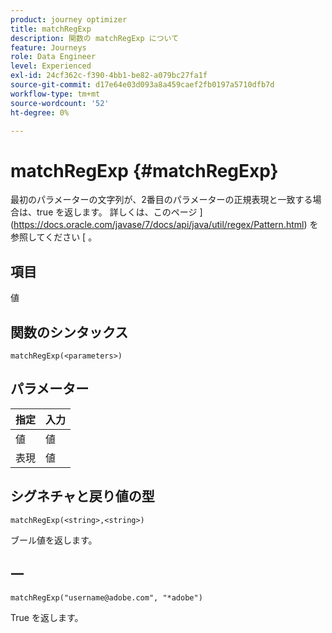 ```yaml
---
product: journey optimizer
title: matchRegExp
description: 関数の matchRegExp について
feature: Journeys
role: Data Engineer
level: Experienced
exl-id: 24cf362c-f390-4bb1-be82-a079bc27fa1f
source-git-commit: d17e64e03d093a8a459caef2fb0197a5710dfb7d
workflow-type: tm+mt
source-wordcount: '52'
ht-degree: 0%

---
```


# matchRegExp {#matchRegExp}

最初のパラメーターの文字列が、2番目のパラメーターの正規表現と一致する場合は、true を返します。 詳しくは、このページ ](https://docs.oracle.com/javase/7/docs/api/java/util/regex/Pattern.html) を参照してください [ 。

## 項目

値

## 関数のシンタックス

`matchRegExp(<parameters>)`

## パラメーター

| 指定 | 入力 |
|--- |--- |
| 値 | 値 |
| 表現 | 値 |

## シグネチャと戻り値の型

`matchRegExp(<string>,<string>)`

ブール値を返します。

## 一

`matchRegExp("username@adobe.com", "*adobe")`

True を返します。
